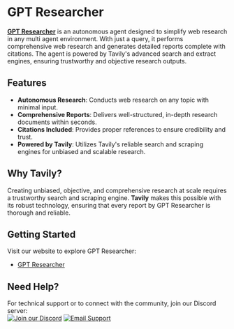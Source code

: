 # GPT Researcher

[**GPT Researcher**](https://github.com/assafelovic/gpt-researcher) is an autonomous agent designed to simplify web research in any multi agent environment. With just a query, it performs comprehensive web research and generates detailed reports complete with citations. The agent is powered by Tavily's advanced search and extract engines, ensuring trustworthy and objective research outputs.

## Features

- **Autonomous Research**: Conducts web research on any topic with minimal input.
- **Comprehensive Reports**: Delivers well-structured, in-depth research documents within seconds.
- **Citations Included**: Provides proper references to ensure credibility and trust.
- **Powered by Tavily**: Utilizes Tavily's reliable search and scraping engines for unbiased and scalable research.

## Why Tavily?

Creating unbiased, objective, and comprehensive research at scale requires a trustworthy search and scraping engine. **Tavily** makes this possible with its robust technology, ensuring that every report by GPT Researcher is thorough and reliable.

## Getting Started

Visit our website to explore GPT Researcher:
- [GPT Researcher](https://gptr.dev)

## Need Help?

For technical support or to connect with the community, join our Discord server:  
[![Join our Discord](https://img.shields.io/discord/QgZXvJAccX?label=Join%20Discord&logo=discord)](https://discord.gg/QgZXvJAccX)
[![Email Support](https://img.shields.io/badge/Email-Support-blue)](mailto:support@tavily.com)
